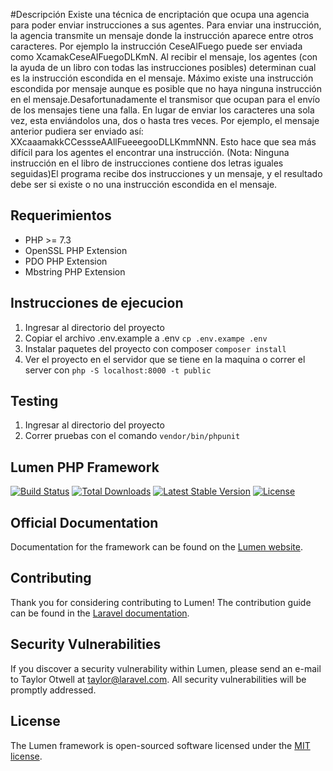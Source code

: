 #Descripción
Existe una técnica de encriptación que ocupa una agencia para poder enviar instrucciones a sus agentes. Para enviar una instrucción, la agencia transmite un mensaje donde la instrucción aparece entre otros caracteres. Por ejemplo la instrucción CeseAlFuego puede ser enviada como XcamakCeseAlFuegoDLKmN. Al recibir el mensaje, los agentes (con la ayuda de un libro con todas las instrucciones posibles) determinan cual es la instrucción escondida en el mensaje. Máximo existe una instrucción escondida por mensaje aunque es posible que no haya ninguna instrucción en el mensaje.Desafortunadamente el transmisor que ocupan para el envío de los mensajes tiene una falla. En lugar de enviar los caracteres una sola vez, esta enviándolos una, dos o hasta tres veces. Por ejemplo, el mensaje anterior pudiera ser enviado así: XXcaaamakkCCessseAAllFueeegooDLLKmmNNN. Esto hace que sea más difícil para los agentes el encontrar una instrucción. (Nota: Ninguna instrucción en el libro de instrucciones contiene dos letras iguales seguidas)El programa recibe dos instrucciones y un mensaje, y el resultado debe ser si existe o no una instrucción escondida en el mensaje.

## Requerimientos

* PHP >= 7.3
* OpenSSL PHP Extension
* PDO PHP Extension
* Mbstring PHP Extension

## Instrucciones de ejecucion

1. Ingresar al directorio del proyecto
2. Copiar el archivo .env.example a .env `cp .env.exampe .env`
3. Instalar paquetes del proyecto con composer `composer install`
4. Ver el proyecto en el servidor que se tiene en la maquina o correr el server con `php -S localhost:8000 -t public`

## Testing

1. Ingresar al directorio del proyecto
2. Correr pruebas con el comando `vendor/bin/phpunit`

## Lumen PHP Framework

[![Build Status](https://travis-ci.org/laravel/lumen-framework.svg)](https://travis-ci.org/laravel/lumen-framework)
[![Total Downloads](https://img.shields.io/packagist/dt/laravel/framework)](https://packagist.org/packages/laravel/lumen-framework)
[![Latest Stable Version](https://img.shields.io/packagist/v/laravel/framework)](https://packagist.org/packages/laravel/lumen-framework)
[![License](https://img.shields.io/packagist/l/laravel/framework)](https://packagist.org/packages/laravel/lumen-framework)

## Official Documentation

Documentation for the framework can be found on the [Lumen website](https://lumen.laravel.com/docs).

## Contributing

Thank you for considering contributing to Lumen! The contribution guide can be found in the [Laravel documentation](https://laravel.com/docs/contributions).

## Security Vulnerabilities

If you discover a security vulnerability within Lumen, please send an e-mail to Taylor Otwell at taylor@laravel.com. All security vulnerabilities will be promptly addressed.

## License

The Lumen framework is open-sourced software licensed under the [MIT license](https://opensource.org/licenses/MIT).
